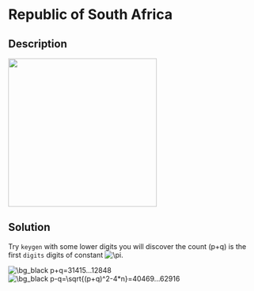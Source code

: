 # Republic of South Africa

## __Description__

<img src="https://user-images.githubusercontent.com/32315604/120190813-b03c2700-c24b-11eb-873e-0cdf30bcf735.png" width=300>

## __Solution__

Try ```keygen``` with some lower digits you will discover the count (p+q) is the first ```digits``` digits of constant <img src="https://latex.codecogs.com/gif.latex?\bg_black&space;\pi" title="\pi" />.

<img src="https://latex.codecogs.com/gif.latex?\bg_black&space;p&plus;q=31415...12848" title="\bg_black p+q=31415...12848" />

<img src="https://latex.codecogs.com/gif.latex?\bg_black&space;p-q=\sqrt{(p&plus;q)^2-4\times n}=63615...79946" title="\bg_black p-q=\sqrt{(p+q)^2-4*n}=40469...62916" />
